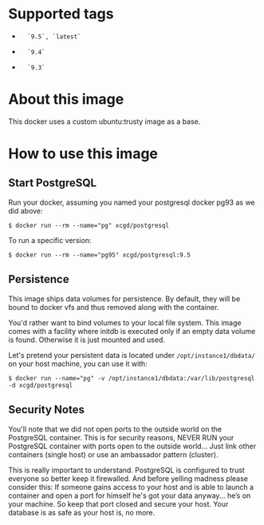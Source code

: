 # Supported tags

-       `9.5`, `latest`
-       `9.4` 
-       `9.3` 

# About this image

This docker uses a custom ubuntu:trusty image as a base.

# How to use this image

## Start PostgreSQL

Run your docker, assuming you named your postgresql docker pg93 as we did above:

    $ docker run --rm --name="pg" xcgd/postgresql

To run a specific version:

    $ docker run --rm --name="pg95" xcgd/postgresql:9.5

## Persistence

This image ships data volumes for persistence. By default, they will be bound to docker vfs and thus removed along with the container.

You'd rather want to bind volumes to your local file system. This image comes with a facility where initdb is executed only if an empty data volume is found. Otherwise it is just mounted and used.

Let's pretend your persistent data is located under `/opt/instance1/dbdata/` on your host machine, you can use it with:

    $ docker run --name="pg" -v /opt/instance1/dbdata:/var/lib/postgresql -d xcgd/postgresql

## Security Notes

You'll note that we did not open ports to the outside world on the PostgreSQL container. This is for security reasons, NEVER RUN your PostgreSQL container with ports open to the outside world... Just link other containers (single host) or use an ambassador pattern (cluster).

This is really important to understand. PostgreSQL is configured to trust everyone so better keep it firewalled. And before yelling madness please consider this: If someone gains access to your host and is able to launch a container and open a port for himself he's got your data anyway... he’s on your machine. So keep that port closed and secure your host. Your database is as safe as your host is, no more.

